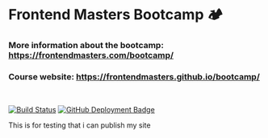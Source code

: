# Frontend Masters Bootcamp 🏕

### More information about the bootcamp: https://frontendmasters.com/bootcamp/
### Course website: https://frontendmasters.github.io/bootcamp/

&nbsp;

[![Build Status](https://dev.azure.com/btholt/bootcamp/_apis/build/status/btholt.bootcamp)](https://dev.azure.com/btholt/bootcamp/_build/latest?definitionId=2)
[![GitHub Deployment Badge](https://vsrm.dev.azure.com/btholt/_apis/public/Release/badge/55cc037f-434a-43f1-bfa9-7ed68aa22f42/1/1)](https://dev.azure.com/btholt/bootcamp/_releases2)

This is for testing that i can publish my site
